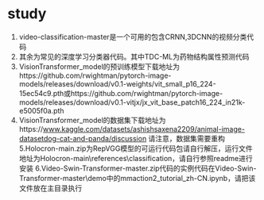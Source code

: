 # study
1. video-classification-master是一个可用的包含CRNN,3DCNN的视频分类代码
2. 其余为常见的深度学习分类器代码。其中TDC-ML为药物结构属性预测代码
3. VisionTransformer_model的预训练模型下载地址为https://github.com/rwightman/pytorch-image-models/releases/download/v0.1-weights/vit_small_p16_224-15ec54c9.pth或https://github.com/rwightman/pytorch-image-models/releases/download/v0.1-vitjx/jx_vit_base_patch16_224_in21k-e5005f0a.pth
4. VisionTransformer_model的数据集下载地址为https://www.kaggle.com/datasets/ashishsaxena2209/animal-image-datasetdog-cat-and-panda/discussion
请注意，数据集需要重构
5.Holocron-main.zip为RepVGG模型的可运行代码包请自行解压，运行文件地址为Holocron-main\references\classification，请自行参照readme进行安装
6.Video-Swin-Transformer-master.zip代码的实例代码在Video-Swin-Transformer-master\demo中的mmaction2_tutorial_zh-CN.ipynb，请把该文件放在主目录执行

